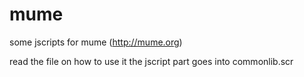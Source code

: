 # mume
some jscripts for mume (http://mume.org)

read the file on how to use it
the jscript part goes into commonlib.scr
